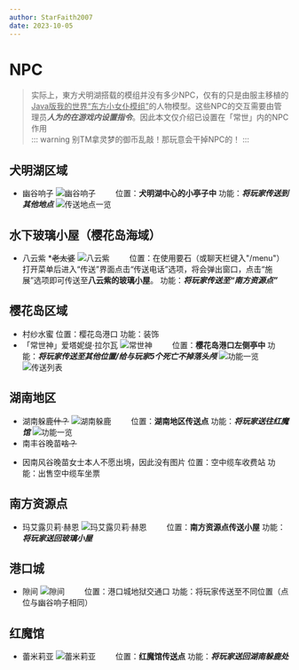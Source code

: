 ```yaml
---
author: StarFaith2007
date: 2023-10-05
---
```

# NPC
> 实际上，東方犬明湖搭载的模组并没有多少NPC，仅有的只是由服主移植的<u>Java版我的世界“东方小女仆模组”</u>的人物模型。这些NPC的交互需要由管理员***人为的在游戏内设置指令***。因此本文仅介绍已设置在「常世」内的NPC作用  
::: warning
别TM拿灵梦的御币乱敲！那玩意会干掉NPC的！
:::

## 犬明湖区域
- 幽谷响子
![幽谷响子](/image/basic/1幽谷响子.png)
　　
位置：**犬明湖中心的小亭子中**
功能：***将玩家传送到其他地点***
![传送地点一览](/image/basic/2幽谷响子.png)
　　
## 水下玻璃小屋（樱花岛海域）
- 八云紫 *~~老太婆~~
![八云紫](/image/basic/3八云紫.png)
　　
位置：在使用要石（或聊天栏键入"/menu"）打开菜单后进入“传送”界面点击“传送电话”选项，将会弹出窗口，点击“施展”选项即可传送至**八云紫的玻璃小屋**。
功能：***将玩家传送至“南方资源点”***
　　
## 樱花岛区域
- 村纱水蜜
位置：樱花岛港口
功能：装饰
　　
- 「常世神」爱塔妮缇·拉尔瓦
![常世神](/image/basic/4常世神.png)
　　
位置：**樱花岛港口左侧亭中**
功能：***将玩家传送至其他位置/给与玩家5个死亡不掉落头颅***
![功能一览](/image/basic/5常世神.png)
![传送列表](/image/basic/6常世神.png)
　　
## 湖南地区
- 湖南躲鹿~~什？~~
![湖南躲鹿](/image/basic/7湖南躲鹿.png)
　　
位置：**湖南地区传送点**
功能：***将玩家送往红魔馆***
![功能一览](/image/basic/8湖南躲鹿.png)
　　
- 南丰谷晚苗~~啥？~~
* 因南风谷晚苗女士本人不愿出境，因此没有图片
位置：空中缆车收费站
功能：出售空中缆车坐票
　　
## 南方资源点
- 玛艾露贝莉·赫恩
![玛艾露贝莉·赫恩](/image/basic/9玛艾露贝莉·赫恩.png)
　　
位置：**南方资源点传送小屋**
功能：***将玩家送回玻璃小屋***
　　
## 港口城
- 隙间
![隙间](/image/basic/10隙间.png)
　　
位置：港口城地狱交通口
功能：将玩家传送至不同位置（点位与幽谷响子相同）
　　
## 红魔馆
- 蕾米莉亚
![蕾米莉亚](/image/basic/11蕾米莉亚.png)
　　
位置：**红魔馆传送点**
功能：***将玩家送回湖南躲鹿处***